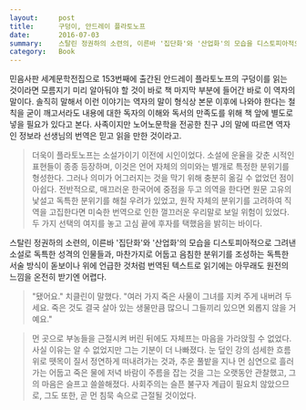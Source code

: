 ```yaml
---
layout:     post
title:      구덩이, 안드레이 플라토노프
date:       2016-07-03
summary:    스탈린 정권하의 소련의, 이른바 '집단화'와 '산업화'의 모습을 디스토피아적으로 그려낸 소설로 독특한 성격의 인물들과, 마찬가지로 어둡고 음침한 분위기를 조성하는 독특한 서술 방식이 돋보이나 위에 언급한 것처럼 번역된 텍스트로 읽기에는 아무래도 원전의 느낌을 온전히 받기엔 어렵다. 
category:	Book
---
```


민음사판 세계문학전집으로 153번째에 출간된 안드레이 플라토노프의 구덩이를 읽는 것이라면 모름지기 미리 알아둬야 할 것이 바로 책 마지막 부분에 들어간 바로 이 역자의 말이다. 솔직히 말해서 이런 이야기는 역자의 말이 형식상 본문 이후에 나와야 한다는 철칙을 굳이 깨고서라도 내용에 대한 독자의 이해와 독서의 만족도를 위해 책 앞에 별도로 넣을 필요가 있다고 본다. 사족이지만 노어노문학을 전공한 친구 J의 말에 따르면 역자인 정보라 선생님의 번역은 믿고 읽을 만한 것이라고.

> 더욱이 플라토노프는 소설가이기 이전에 시인이었다. 소설에 운율을 갖춘 시적인 표현들이 종종 등장하며, 이것은 언어 자체의 의미와는 별개로 특정한 분위기를 형성한다. 그러나 의미가 어그러지는 것을 막기 위해 충분히 옮길 수 없었던 점이 아쉽다. 전반적으로, 매끄러운 한국어에 중점을 두고 의역을 한다면 원문 고유의 낯설고 독특한 분위기를 해칠 우려가 있었고, 원작 자체의 분위기를 고려하여 직역을 고집한다면 미숙한 번역으로 인한 껄끄러운 우리말로 보일 위험이 있었다. 두 가지 선택의 여지를 놓고 고심 끝에 후자를 택했음을 밝히는 바이다.

스탈린 정권하의 소련의, 이른바 '집단화'와 '산업화'의 모습을 디스토피아적으로 그려낸 소설로 독특한 성격의 인물들과, 마찬가지로 어둡고 음침한 분위기를 조성하는 독특한 서술 방식이 돋보이나 위에 언급한 것처럼 번역된 텍스트로 읽기에는 아무래도 원전의 느낌을 온전히 받기엔 어렵다. 

> "됐어요." 치클린이 말했다. "여러 가지 죽은 사물이 그녀를 지켜 주게 내버려 두세요. 죽은 것도 결국 살아 있는 생물만큼 많으니 그들끼리 있으면 외롭지 않을 거예요."

> 먼 곳으로 부농들을 근절시켜 버린 뒤에도 자체프는 마음을 가라앉힐 수 없었다. 사실 이유는 알 수 없었지만 그는 기분이 더 나빠졌다. 눈 덮인 강의 섬세한 흐름 위로 뗏목이 질서 정연하게 떠내려가는 것과, 추운 풀밭을 지나 먼 심연으로 흘러가는 어둡고 죽은 물에 저녁 바람이 주름을 잡는 것을 그는 오랫동안 관찰했고, 그의 마음은 슬프고 쓸쓸해졌다. 사회주의는 슬픈 불구자 계급이 필요치 않았으므로, 그도 또한, 곧 먼 침묵 속으로 근절될 것이었다.
